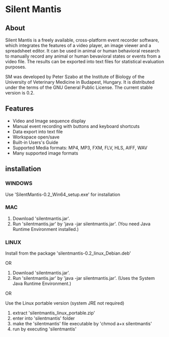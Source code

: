 # Silent Mantis

## About

Silent Mantis is a freely available, cross-platform event recorder software, which integrates the features of a video player, an image viewer and a spreadsheet editor. It can be used in animal or human behavioral research to manually record any animal or human bevavioral states or events from a video file. The results can be exported into text files for statistical evaluation purposes.

SM was developed by Peter Szabo at the Institute of Biology of the University of Veterinary Medicine in Budapest, Hungary. It is distributed under the terms of the GNU General Public License. The current stable version is 0.2.

## Features

- Video and Image sequence display
- Manual event recording with buttons and keyboard shortcuts
- Data export into text file
- Workspace open/save
- Built-in Users's Guide
- Supported Media formats: MP4, MP3, FXM, FLV, HLS, AIFF, WAV
- Many supported image formats

## installation

### WINDOWS

Use 'SilentMantis-0.2_Win64_setup.exe' for installation

### MAC

1. Download 'silentmantis.jar'.
2. Run 'silentmantis.jar' by 'java -jar silentmantis.jar'.
(You need Java Runtime Environment installed.)


### LINUX

Install from the package 'silentmantis-0.2_linux_Debian.deb'

OR

1. Download 'silentmantis.jar'.
2. Run 'silentmantis.jar' by 'java -jar silentmantis.jar'.
(Uses the System Java Runtime Environment.)

OR

Use the Linux portable version (system JRE not required)
1. extract 'silentmantis_linux_portable.zip'
2. enter into 'silentmantis' folder
3. make the 'silentmantis' file executable by 'chmod a+x silentmantis'
4. run by executing 'silentmantis'
